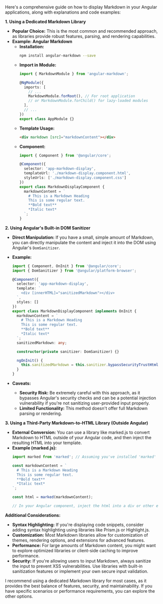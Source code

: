 Here's a comprehensive guide on how to display Markdown in your Angular applications, along with explanations and code examples:

**1. Using a Dedicated Markdown Library**

   * **Popular Choice:** This is the most common and recommended approach, as libraries provide robust features, parsing, and rendering capabilities.
   * **Example: Angular Markdown**
      * **Installation:**
         ```bash
         npm install angular-markdown --save
         ```
      * **Import in Module:**
         ```typescript
         import { MarkdownModule } from 'angular-markdown';

         @NgModule({
           imports: [
             // ...
             MarkdownModule.forRoot(), // For root application
             // or MarkdownModule.forChild() for lazy-loaded modules
           ],
           // ...
         })
         export class AppModule {}
         ```
      * **Template Usage:**
         ```html
         <div markdown [src]="markdownContent"></div>
         ```
      * **Component:**
         ```typescript
         import { Component } from '@angular/core';

         @Component({
           selector: 'app-markdown-display',
           templateUrl: './markdown-display.component.html',
           styleUrls: ['./markdown-display.component.css']
         })
         export class MarkdownDisplayComponent {
           markdownContent = `
             # This is a Markdown Heading
             This is some regular text.
             **Bold text**
             *Italic text*
           `;
         }
         ```

**2. Using Angular's Built-in DOM Sanitizer**

   * **Direct Manipulation:** If you have a small, simple amount of Markdown, you can directly manipulate the content and inject it into the DOM using Angular's `DomSanitizer`.
   * **Example:**
      ```typescript
      import { Component, OnInit } from '@angular/core';
      import { DomSanitizer } from '@angular/platform-browser';

      @Component({
        selector: 'app-markdown-display',
        template: `
          <div [innerHTML]="sanitizedMarkdown"></div>
        `,
        styles: []
      })
      export class MarkdownDisplayComponent implements OnInit {
        markdownContent = `
          # This is a Markdown Heading
          This is some regular text.
          **Bold text**
          *Italic text*
        `;
        sanitizedMarkdown: any;

        constructor(private sanitizer: DomSanitizer) {}

        ngOnInit() {
          this.sanitizedMarkdown = this.sanitizer.bypassSecurityTrustHtml(this.markdownContent);
        }
      }
      ```

   * **Caveats:**
      * **Security Risk:**  Be extremely careful with this approach, as it bypasses Angular's security checks and can be a potential injection vulnerability if you're not sanitizing user-provided input properly.
      * **Limited Functionality:**  This method doesn't offer full Markdown parsing or rendering.

**3. Using a Third-Party Markdown-to-HTML Library (Outside Angular)**

   * **External Conversion:** You can use a library like marked.js to convert Markdown to HTML outside of your Angular code, and then inject the resulting HTML into your template.
   * **Example (marked.js):**
      ```javascript
      import marked from 'marked'; // Assuming you've installed 'marked'

      const markdownContent = `
        # This is a Markdown Heading
        This is some regular text.
        **Bold text**
        *Italic text*
      `;

      const html = marked(markdownContent); 

      // In your Angular component, inject the html into a div or other element
      ```

**Additional Considerations:**

* **Syntax Highlighting:**  If you're displaying code snippets, consider adding syntax highlighting using libraries like Prism.js or Highlight.js.
* **Customization:**  Most Markdown libraries allow for customization of themes, rendering options, and extensions for advanced features.
* **Performance:**  For large amounts of Markdown content, you might want to explore optimized libraries or client-side caching to improve performance.
* **Security:**  If you're allowing users to input Markdown, always sanitize the input to prevent XSS vulnerabilities. Use libraries with built-in sanitization features or implement your own secure input validation.

I recommend using a dedicated Markdown library for most cases, as it provides the best balance of features, security, and maintainability. If you have specific scenarios or performance requirements, you can explore the other options. 
